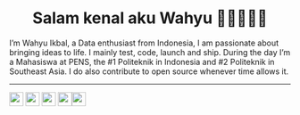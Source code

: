 <h1 align="center">Salam kenal aku Wahyu 👋🏼👨🏻‍💻</h1>

I’m Wahyu Ikbal, a Data enthusiast from Indonesia, I am passionate about bringing ideas to life. I mainly test, code, launch and ship.
During the day I’m a Mahasiswa at PENS, the #1 Politeknik in Indonesia and #2 Politeknik in Southeast Asia.
I do also contribute to open source whenever time allows it.

---

<p> <a href="https://www.linkedin.com/in/wahyuikbalmaulana"><img src="https://img.shields.io/badge/linkedin-%230077B5.svg?&style=for-the-badge&logo=linkedin&logoColor=white" height=25></a> <a href="https://www.instagram.com/wahyuikbal_m/"><img src="https://img.shields.io/badge/instagram-%23E4405F.svg?&style=for-the-badge&logo=instagram&logoColor=white" height=25></a> <a href="https://medium.com/@wahyuikbal777"><img src="https://img.shields.io/badge/medium-%2312100E.svg?&style=for-the-badge&logo=medium&logoColor=white" height=25></a> <a href="https://www.youtube.com/channel/UCu0ogXOEQjSfMFgqD1v1hfg"><img src="https://img.shields.io/badge/YouTube-FF0000?style=for-the-badge&logo=youtube&logoColor=white" height=25 <a href="https://img.shields.io/badge/Steam-000000?style=for-the-badge&logo=steam&logoColor=white"><img src="" height=25 ></a> </p>

